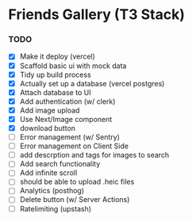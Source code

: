 # Friends Gallery (T3 Stack)

### TODO

- [x] Make it deploy (vercel)
- [x] Scaffold basic ui with mock data
- [x] Tidy up build process
- [x] Actually set up a database (vercel postgres)
- [x] Attach database to UI
- [x] Add authentication (w/ clerk)
- [x] Add image upload
- [x] Use Next/Image component
- [x] download button
- [ ] Error management (w/ Sentry)
- [ ] Error management on Client Side
- [ ] add descrption and tags for images to search
- [ ] Add search functionality
- [ ] Add infinite scroll
- [ ] should be able to upload .heic files
- [ ] Analytics (posthog)
- [ ] Delete button (w/ Server Actions)
- [ ] Ratelimiting (upstash)
